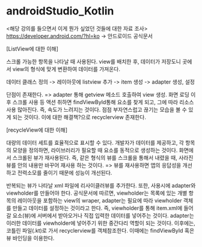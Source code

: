 # androidStudio_Kotlin
<해당 강의를 들으면서 이게 뭔가 싶었던 것들에 대한 자료 조사>
https://developer.android.com/?hl=ko -> 안드로이드 공식문서

[ListView에 대한 이해]

스크롤 가능한 항목을 나타날 때 사용된다. view를 배치한 후, 데이터가 저장도니 곳에서 view의 형식에 맞게 변환하여 데이터를 가져온다.

데이터 클래스 정의 -> 레이아웃에 listview 추가 -> item 생성 -> adapter 생성, 설정

단점이 존재한다. => adapter 통해 getview 메소드 호출하여 view 생성. 화면 로딩 이후 스크롤 사용 등 액션 취하면 findViewById통해 요소를 찾게 되고, 그에 따라 리소스 사용 많아진다.
즉, 속도가 느려지는 것이다. 점점 부자연스럽고 끊기는 모습을 볼 수 있게 되는 것이다.
이에 대한 해결책?으로 recyclerview 존재한다.

[recycleView에 대한 이해]

대량의 데이터 세트를 효율적으로 표시할 수 있다. 개발자가 데이터를 제공하고, 각 항목의 모양을 정의하면, 라이브러리가 필요할 때 요소를 동적으로 생성하는 것이다.
화면에서 스크롤된 뷰가 재사용된다. 즉, 같은 형식의 뷰를 스크롤을 통해서 내렸을 때, 사라진 뷰를 안의 내용만 바꾸어 재사용 하는 것이다.
=> 뷰를 재사용하면 앱의 응답성을 개선하고 전력소모를 줄이기 때문에 성능이 개선된다.

반복되는 뷰가 나타날 xml 파일에 리사이클러뷰를 추가한다.
또한, 사용시에 adapter와 viewholder를 만들어야 한다. 공식문서에 따르면, viewholder는 목록에 있는 개별 항목의 레이아웃을 포함하는 view의 wraper, adapter는 필요에 따라 viewholder 객체를 만들고 데이터를 설정하는 것이라고 한다.
즉, viewholder를 통해 item.xml에 들어갈 요소(뷰)에 서버에서 받아오거나 직접 입력한 데이터를 넣어주는 것이다.
adapter는 이러한 데이터를 viewholder에 넣어주기 위한 중간다리 역할이 되는 것이다.
이후에는, 코틀린 파일(.kt)로 가서 recyclerview를 객체참조한다. 이때에는 findViewById 혹은 뷰 바인딩을 이용한다.

